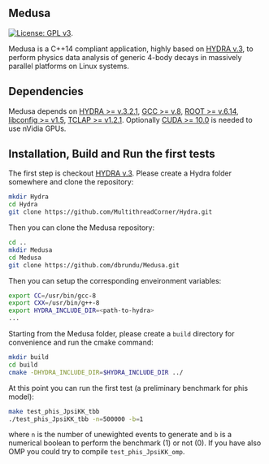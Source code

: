 ## Medusa
[![License: GPL v3](https://img.shields.io/badge/License-GPLv3-blue.svg)](https://www.gnu.org/licenses/gpl-3.0).

Medusa is a C++14 compliant application, highly based on [HYDRA v.3](https://github.com/MultithreadCorner/Hydra), to perform physics data analysis of generic 4-body decays in massively parallel platforms on Linux systems. 


## Dependencies
Medusa depends on [HYDRA >= v.3.2.1](https://github.com/MultithreadCorner/Hydra), [GCC >= v.8](https://gcc.gnu.org/), [ROOT >= v.6.14](https://github.com/root-project/root), [libconfig >= v1.5](https://hyperrealm.github.io/libconfig/), [TCLAP >= v1.2.1](http://tclap.sourceforge.net/). Optionally  [CUDA >= 10.0](https://developer.nvidia.com/cuda-toolkit) is needed to use nVidia GPUs. 

## Installation, Build and Run the first tests
The first step is checkout [HYDRA v.3](https://github.com/MultithreadCorner/Hydra). Please create a Hydra folder somewhere and clone the repository:
```bash
mkdir Hydra
cd Hydra
git clone https://github.com/MultithreadCorner/Hydra.git
```
Then you can clone the Medusa repository:
```bash
cd ..
mkdir Medusa
cd Medusa
git clone https://github.com/dbrundu/Medusa.git
```

Then you can setup the corresponding enveironment variables:
```bash
export CC=/usr/bin/gcc-8
export CXX=/usr/bin/g++-8
export HYDRA_INCLUDE_DIR=<path-to-hydra>
...
```

Starting from the Medusa folder, please create a `build` directory for convenience and run the cmake command:
```bash
mkdir build
cd build
cmake -DHYDRA_INCLUDE_DIR=$HYDRA_INCLUDE_DIR ../

```

At this point you can run the first test (a preliminary benchmark for phis model): 
```bash
make test_phis_JpsiKK_tbb
./test_phis_JpsiKK_tbb -n=500000 -b=1
```
where `n` is the number of unewighted events to generate and `b` is a numerical boolean to perform the benchmark (1) or not (0).
If you have also OMP you could try to compile ```test_phis_JpsiKK_omp```.


